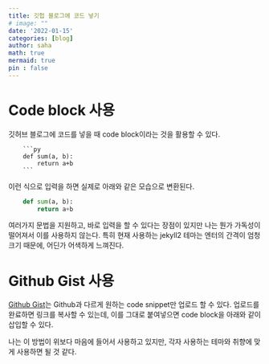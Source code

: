 ```yaml
---
title: 깃헙 블로그에 코드 넣기
# image: ""
date: '2022-01-15'
categories: [blog]
author: saha
math: true
mermaid: true
pin : false
---
```


# Code block 사용
깃허브 블로그에 코드를 넣을 때 code block이라는 것을 활용할 수 있다. 
```
    ```py
    def sum(a, b):
        return a+b
    ```
```
이런 식으로 입력을 하면 실제로 아래와 같은 모습으로 변환된다. 
```py
    def sum(a, b):
        return a+b
```
여러가지 문법을 지원하고, 바로 입력을 할 수 있다는 장점이 있지만 나는 뭔가 가독성이 떨어져서 이를 사용하지 않는다. 특히 현재 사용하는 jekyll2 테마는 엔터의 간격이 엄청 크기 때문에, 어딘가 어색하게 느껴진다. 
# Github Gist 사용
[Github Gist](https://gist.github.com)는 Github과 다르게 원하는 code snippet만 업로드 할 수 있다. 업로드를 완료하면 링크를 복사할 수 있는데, 이를 그대로 붙여넣으면 code block을 아래와 같이 삽입할 수 있다. 
<script src="https://gist.github.com/ee12ha0220/cc54fd72c29671fe767d6c8206a2a312.js"></script>
나는 이 방법이 위보다 마음에 들어서 사용하고 있지만, 각자 사용하는 테마와 취향에 맞게 사용하면 될 것 같다. 


<!-- 
np.expand_dims(a, axis = 0)


 -->